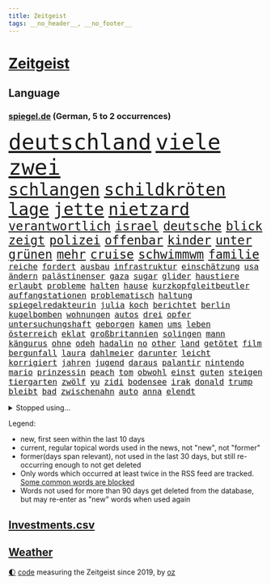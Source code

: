 ```yaml
---
title: Zeitgeist
tags: __no_header__, __no_footer__
---
```


# [Zeitgeist](https://oliz.io/zeitgeist/)

## Language

<h3><a href="https://www.spiegel.de" target="_blank">spiegel.de</a> (German, 5 to 2 occurrences)</h3>
<p style="font-family:monospace">
<span style="font-size:32pt"><a href="news_links.html#deutschland" class="current">deutschland</a></span>
<span style="font-size:32pt"><a href="news_links.html#viele" class="current">viele</a></span>
<span style="font-size:32pt"><a href="news_links.html#zwei" class="current">zwei</a></span>
<br>
<span style="font-size:25pt"><a href="news_links.html#schlangen" class="current">schlangen</a></span>
<span style="font-size:25pt"><a href="news_links.html#schildkröten" class="new">schildkröten</a></span>
<span style="font-size:25pt"><a href="news_links.html#lage" class="current">lage</a></span>
<span style="font-size:25pt"><a href="news_links.html#jette" class="current">jette</a></span>
<span style="font-size:25pt"><a href="news_links.html#nietzard" class="current">nietzard</a></span>
<br>
<span style="font-size:18pt"><a href="news_links.html#verantwortlich" class="current">verantwortlich</a></span>
<span style="font-size:18pt"><a href="news_links.html#israel" class="current">israel</a></span>
<span style="font-size:18pt"><a href="news_links.html#deutsche" class="current">deutsche</a></span>
<span style="font-size:18pt"><a href="news_links.html#blick" class="current">blick</a></span>
<span style="font-size:18pt"><a href="news_links.html#zeigt" class="current">zeigt</a></span>
<span style="font-size:18pt"><a href="news_links.html#polizei" class="current">polizei</a></span>
<span style="font-size:18pt"><a href="news_links.html#offenbar" class="current">offenbar</a></span>
<span style="font-size:18pt"><a href="news_links.html#kinder" class="current">kinder</a></span>
<span style="font-size:18pt"><a href="news_links.html#unter" class="current">unter</a></span>
<span style="font-size:18pt"><a href="news_links.html#grünen" class="current">grünen</a></span>
<span style="font-size:18pt"><a href="news_links.html#mehr" class="current">mehr</a></span>
<span style="font-size:18pt"><a href="news_links.html#cruise" class="current">cruise</a></span>
<span style="font-size:18pt"><a href="news_links.html#schwimmwm" class="current">schwimmwm</a></span>
<span style="font-size:18pt"><a href="news_links.html#familie" class="current">familie</a></span>
<br>
<span style="font-size:12pt"><a href="news_links.html#reiche" class="current">reiche</a></span>
<span style="font-size:12pt"><a href="news_links.html#fordert" class="current">fordert</a></span>
<span style="font-size:12pt"><a href="news_links.html#ausbau" class="current">ausbau</a></span>
<span style="font-size:12pt"><a href="news_links.html#infrastruktur" class="current">infrastruktur</a></span>
<span style="font-size:12pt"><a href="news_links.html#einschätzung" class="current">einschätzung</a></span>
<span style="font-size:12pt"><a href="news_links.html#usa" class="current">usa</a></span>
<span style="font-size:12pt"><a href="news_links.html#ändern" class="current">ändern</a></span>
<span style="font-size:12pt"><a href="news_links.html#palästinenser" class="current">palästinenser</a></span>
<span style="font-size:12pt"><a href="news_links.html#gaza" class="current">gaza</a></span>
<span style="font-size:12pt"><a href="news_links.html#sugar" class="new">sugar</a></span>
<span style="font-size:12pt"><a href="news_links.html#glider" class="new">glider</a></span>
<span style="font-size:12pt"><a href="news_links.html#haustiere" class="current">haustiere</a></span>
<span style="font-size:12pt"><a href="news_links.html#erlaubt" class="current">erlaubt</a></span>
<span style="font-size:12pt"><a href="news_links.html#probleme" class="current">probleme</a></span>
<span style="font-size:12pt"><a href="news_links.html#halten" class="current">halten</a></span>
<span style="font-size:12pt"><a href="news_links.html#hause" class="current">hause</a></span>
<span style="font-size:12pt"><a href="news_links.html#kurzkopfgleitbeutler" class="new">kurzkopfgleitbeutler</a></span>
<span style="font-size:12pt"><a href="news_links.html#auffangstationen" class="new">auffangstationen</a></span>
<span style="font-size:12pt"><a href="news_links.html#problematisch" class="current">problematisch</a></span>
<span style="font-size:12pt"><a href="news_links.html#haltung" class="current">haltung</a></span>
<span style="font-size:12pt"><a href="news_links.html#spiegelredakteurin" class="current">spiegelredakteurin</a></span>
<span style="font-size:12pt"><a href="news_links.html#julia" class="current">julia</a></span>
<span style="font-size:12pt"><a href="news_links.html#koch" class="current">koch</a></span>
<span style="font-size:12pt"><a href="news_links.html#berichtet" class="current">berichtet</a></span>
<span style="font-size:12pt"><a href="news_links.html#berlin" class="current">berlin</a></span>
<span style="font-size:12pt"><a href="news_links.html#kugelbomben" class="new">kugelbomben</a></span>
<span style="font-size:12pt"><a href="news_links.html#wohnungen" class="current">wohnungen</a></span>
<span style="font-size:12pt"><a href="news_links.html#autos" class="current">autos</a></span>
<span style="font-size:12pt"><a href="news_links.html#drei" class="current">drei</a></span>
<span style="font-size:12pt"><a href="news_links.html#opfer" class="current">opfer</a></span>
<span style="font-size:12pt"><a href="news_links.html#untersuchungshaft" class="current">untersuchungshaft</a></span>
<span style="font-size:12pt"><a href="news_links.html#geborgen" class="current">geborgen</a></span>
<span style="font-size:12pt"><a href="news_links.html#kamen" class="current">kamen</a></span>
<span style="font-size:12pt"><a href="news_links.html#ums" class="current">ums</a></span>
<span style="font-size:12pt"><a href="news_links.html#leben" class="current">leben</a></span>
<span style="font-size:12pt"><a href="news_links.html#österreich" class="current">österreich</a></span>
<span style="font-size:12pt"><a href="news_links.html#eklat" class="current">eklat</a></span>
<span style="font-size:12pt"><a href="news_links.html#großbritannien" class="current">großbritannien</a></span>
<span style="font-size:12pt"><a href="news_links.html#solingen" class="current">solingen</a></span>
<span style="font-size:12pt"><a href="news_links.html#mann" class="current">mann</a></span>
<span style="font-size:12pt"><a href="news_links.html#kängurus" class="new">kängurus</a></span>
<span style="font-size:12pt"><a href="news_links.html#ohne" class="current">ohne</a></span>
<span style="font-size:12pt"><a href="news_links.html#odeh" class="new">odeh</a></span>
<span style="font-size:12pt"><a href="news_links.html#hadalin" class="new">hadalin</a></span>
<span style="font-size:12pt"><a href="news_links.html#no" class="current">no</a></span>
<span style="font-size:12pt"><a href="news_links.html#other" class="new">other</a></span>
<span style="font-size:12pt"><a href="news_links.html#land" class="current">land</a></span>
<span style="font-size:12pt"><a href="news_links.html#getötet" class="current">getötet</a></span>
<span style="font-size:12pt"><a href="news_links.html#film" class="current">film</a></span>
<span style="font-size:12pt"><a href="news_links.html#bergunfall" class="new">bergunfall</a></span>
<span style="font-size:12pt"><a href="news_links.html#laura" class="current">laura</a></span>
<span style="font-size:12pt"><a href="news_links.html#dahlmeier" class="new">dahlmeier</a></span>
<span style="font-size:12pt"><a href="news_links.html#darunter" class="current">darunter</a></span>
<span style="font-size:12pt"><a href="news_links.html#leicht" class="current">leicht</a></span>
<span style="font-size:12pt"><a href="news_links.html#korrigiert" class="current">korrigiert</a></span>
<span style="font-size:12pt"><a href="news_links.html#jahren" class="current">jahren</a></span>
<span style="font-size:12pt"><a href="news_links.html#jugend" class="current">jugend</a></span>
<span style="font-size:12pt"><a href="news_links.html#daraus" class="current">daraus</a></span>
<span style="font-size:12pt"><a href="news_links.html#palantir" class="new">palantir</a></span>
<span style="font-size:12pt"><a href="news_links.html#nintendo" class="current">nintendo</a></span>
<span style="font-size:12pt"><a href="news_links.html#mario" class="current">mario</a></span>
<span style="font-size:12pt"><a href="news_links.html#prinzessin" class="current">prinzessin</a></span>
<span style="font-size:12pt"><a href="news_links.html#peach" class="new">peach</a></span>
<span style="font-size:12pt"><a href="news_links.html#tom" class="current">tom</a></span>
<span style="font-size:12pt"><a href="news_links.html#obwohl" class="current">obwohl</a></span>
<span style="font-size:12pt"><a href="news_links.html#einst" class="current">einst</a></span>
<span style="font-size:12pt"><a href="news_links.html#guten" class="current">guten</a></span>
<span style="font-size:12pt"><a href="news_links.html#steigen" class="current">steigen</a></span>
<span style="font-size:12pt"><a href="news_links.html#tiergarten" class="current">tiergarten</a></span>
<span style="font-size:12pt"><a href="news_links.html#zwölf" class="current">zwölf</a></span>
<span style="font-size:12pt"><a href="news_links.html#yu" class="new">yu</a></span>
<span style="font-size:12pt"><a href="news_links.html#zidi" class="new">zidi</a></span>
<span style="font-size:12pt"><a href="news_links.html#bodensee" class="current">bodensee</a></span>
<span style="font-size:12pt"><a href="news_links.html#irak" class="current">irak</a></span>
<span style="font-size:12pt"><a href="news_links.html#donald" class="current">donald</a></span>
<span style="font-size:12pt"><a href="news_links.html#trump" class="current">trump</a></span>
<span style="font-size:12pt"><a href="news_links.html#bleibt" class="current">bleibt</a></span>
<span style="font-size:12pt"><a href="news_links.html#bad" class="current">bad</a></span>
<span style="font-size:12pt"><a href="news_links.html#zwischenahn" class="new">zwischenahn</a></span>
<span style="font-size:12pt"><a href="news_links.html#auto" class="current">auto</a></span>
<span style="font-size:12pt"><a href="news_links.html#anna" class="current">anna</a></span>
<span style="font-size:12pt"><a href="news_links.html#elendt" class="new">elendt</a></span>
</p>
<details>
<summary>Stopped using...</summary>
<p class="former" style="font-size:12pt">
lisa(1742) aktien(1741) scheinen(1741) cristiano(1740) funktionieren(1740) olaf(1740) ronaldo(1740) scholz(1740) insgesamt(1739) wünschen(1739) durchsetzen(1738) extreme(1738) kurzfristig(1738) treffer(1738) diskutieren(1737) energien(1737) entwicklungen(1737) ließen(1737) beachten(1736) befindet(1736) korruption(1736) programm(1736) schnellcheck(1736) weltweiten(1736) belarus(1735) freiburg(1735) hotel(1735) kassiert(1735) queen(1735) beschimpft(1734) besonderen(1734) fleisch(1734) landkreis(1734) oberste(1734) richtige(1734) sv(1734) unmut(1734) warnung(1734) million(1733) staatschef(1733) ungarns(1733) verpassen(1733) berühmt(1732) bewohner(1732) gegenteil(1732) online(1732) vereinigten(1732) 29(1731) aufklärung(1731) gefährlichen(1731) meldete(1731) pandemie(1731) ton(1731) öffentlichkeit(1731) entscheidend(1730) geriet(1729) gestoßen(1729) heftig(1729) klubs(1729) planeten(1729) wirtschaftsminister(1729) übt(1729) debüt(1728) illegalen(1728) innenministerium(1728) schalke(1728) vorstellen(1728) babys(1727) finanziell(1727) mengen(1727) schauen(1727) venezuela(1727) 04(1726) börse(1726) oliver(1726) oppositionelle(1726) remis(1726) all(1725) entsetzt(1725) reagierte(1725) 23(1724) aktivistin(1724) toter(1724) voraus(1724) beiträge(1723) verbindet(1723) entsetzen(1722) fachleute(1721) e(1720) ehe(1720) königin(1719) berater(1716) spitzenreiter(1713) sichert(1712) syrer(1712) aufhalten(1711) aussehen(1710) fortsetzung(1709) eigenes(1708) wusste(1707) whatsapp(1706) äußerte(1705) auseinandersetzung(1703) beitrag(1703) retter(1703) solchen(1702) thüringer(1702) app(1698) provoziert(1697) verdoppelt(1688) last(1673) anführer(1479) ausnahme(1474) gesund(1434) erhofft(1423) nachspielzeit(1418) börsen(1410) stehlen(1408) irritiert(1397) worum(1380) demo(1377) eingeführt(1365) außenministerin(1354) schneiden(1223) eingetroffen(1214) rezession(1204) flüchten(1202) ausstieg(1187) locken(1179) politisches(1150) grünenpolitikerin(1147) kandidat(1132) tierschützer(1130) osnabrück(1118) geste(1107) genauer(1106) fassungslos(1095) legal(1090) fpö(1089) äußerst(1077) bürgergeld(1068) nation(1066) studentin(1065) hände(1064) meloni(1063) gerechtfertigt(1040) mama(998) mitarbeitern(983) gesprengt(970) singt(968) verbrenner(964) gesagt(950) lauter(950) perfekten(932) ähnliche(930) jung(922) zufällig(910) aussieht(909) marode(901) verdächtigt(896) bürokratie(893) vorstandschef(893) zuckerberg(876) fließen(853) dringen(847) mannheim(841) gewalttaten(820) fühlte(807) küche(794) obersten(745) warnungen(733) schmidt(731) politikerinnen(720) albtraum(705) ausnahmezustand(693) pauli(693) sprachen(693) mary(692) schach(690) campus(679) gewinner(675) harald(673) schwester(672) väter(671) fußballfans(670) dreht(663) lebende(661) verfolgte(661) management(647) wütend(633) versuche(630) terrororganisation(625) mangelt(611) künftige(607) geiselnahme(602) wegfallen(599) bombardiert(596) manch(594) golden(589) dubai(578) sowohl(577) offensichtlich(574) paare(573) kriegsschiffe(571) historischer(570) stoffe(570) befand(568) heimischen(567) zeitalter(567) amerikas(566) giftige(565) on(562) machtwechsel(557) operation(553) ordentlich(550) dahintersteckt(543) wofür(541) südkoreanischen(540) verbündete(530) go(526) abgewiesen(520) gesichtet(512) mauer(511) meisterschaft(511) häusern(509) verzögern(508) magnus(496) sabotage(495) märkte(489) fotografiert(485) haiti(482) f(481) fing(480) boss(470) geschoben(469) anwesen(466) gipfel(460) bräuchte(453) prägt(451) rechnung(451) türen(451) unzulässig(451) kirchen(449) verspielt(444) breitet(443) figuren(442) chinese(440) usgericht(440) wittert(439) bruch(437) autobranche(435) laufender(435) systematisch(435) beweist(432) films(428) liest(424) verlegen(419) enorme(417) geteilt(417) beschließen(414) kennedy(408) esken(406) münchens(405) feinde(402) suchten(400) rekordsumme(399) papa(397) alassad(396) franken(396) nervös(395) funk(388) kreative(387) litt(386) axel(385) zeitplan(384) strategien(382) kümmern(381) erfinden(379) bewahrt(377) gelebt(376) erlebnis(374) zeichnen(371) baseball(365) verfügbar(364) zerstörten(364) regiert(362) entgehen(359) abbrechen(355) innenstadt(352) gehoben(349) elbe(347) bond(346) gesundheitliche(345) konkret(345) widerspruch(338) zögern(337) geheimdienste(336) thesen(335) baschar(331) arnold(329) besetzen(327) nina(327) autokraten(325) gefangenen(323) drohender(321) flüchtet(321) verbannt(321) stadtteil(319) usbürger(317) abschuss(316) ausgetauscht(316) strafmaß(314) dietmar(310) beweis(309) verhinderte(309) bergung(308) gefördert(307) fahrlässiger(305) gebraucht(305) ausweitung(303) dc(300) explodiert(299) zuständig(298) wirtschaftlichen(297) handyverbot(296) prominenter(294) gesetzlichen(292) mächtigste(290) diplomatie(289) hofiert(289) bka(286) verteidigungsausgaben(286) morgens(285) psg(285) as(283) springer(280) söhne(279) prangert(276) werben(276) vertraute(272) ungeklärt(270) apps(269) made(269) paderborn(269) passen(269) französischer(267) wohnhäuser(267) eindringlich(265) natogeneralsekretär(265) weltmeisterschaft(265) bedrohte(264) knochen(264) pete(264) unbewohnbar(263) wille(262) meteorologen(259) zustände(259) aussetzung(258) teslas(255) weltwirtschaft(255) zunehmende(255) gesetzesänderung(254) fatal(253) gerichtssaal(253) heutige(253) überschattet(253) künftiger(251) saarbrücken(251) überzieht(249) nordkoreanische(248) joseph(247) bedrohungen(245) lakers(241) sánchez(241) schulzeit(240) siemens(240) 500000(239) synthetische(238) zurückzukehren(237) verstanden(236) behandeln(235) kommissarin(235) beschwerde(234) geldautomatensprenger(234) kürzen(234) liz(233) sheinbaum(232) neuesten(227) rechtsradikalen(225) geplündert(224) gestorbenen(224) medienberichte(224) angestellte(223) realistisch(223) dringender(220) marius(220) gesteckt(219) hegseth(219) oscars(217) zehntausenden(217) begreifen(215) usgesundheitsminister(215) pferdesport(214) streng(212) akuter(211) kommunizieren(210) komplizierter(209) mitgliedschaft(209) traurig(209) vergehen(207) spurensuche(206) äußeres(206) keith(205) kellogg(205) durcheinander(204) estland(204) brutaler(203) chaotische(200) interner(200) rückkehrer(200) antonio(199) erschlagen(199) weite(199) iphone(196) natochef(196) blockade(195) freiheitsstrafen(195) sanierung(195) rückte(194) familiennachzug(190) freigelassen(190) hilferuf(190) füllen(189) milliardenschwere(189) winzige(189) ostdeutschen(186) vorteil(185) bewaffneten(184) bewegte(183) zeitenwende(183) anfangen(182) finanzmärkte(182) gewöhnen(181) panama(180) weltlage(180) diverse(179) durchsuchung(179) gerechtigkeit(179) rereportage(179) trauerfeier(179) führerschein(178) lehrern(178) jene(177) linkenpolitikerin(176) bedingt(175) messerangreifer(175) schneider(175) attackierten(173) spektakuläre(173) uran(173) tunesien(172) unverletzt(172) gläubige(171) verlässlich(171) grill(170) kümmert(170) tauchen(170) wirtschaftsleistung(169) bombe(168) gesundheitsbehörde(166) spioniert(163) aufbau(162) vergessenheit(162) besseres(161) parlamentarische(160) alonso(159) xabi(159) agentur(158) stadtrat(158) stattet(158) verringern(158) dekrete(157) wappnet(157) pressefreiheit(156) brancheninsider(155) soldatinnen(155) nützt(154) starship(153) fossile(152) rüdiger(151) 65(150) kiapp(150) experimentiert(149) to(149) massenpanik(148) personelle(148) untersuchungsbericht(148) agiert(147) ausschließen(146) chirurg(145) handynutzung(145) niedrigere(144) gespendet(143) marie(143) gemälde(142) karneval(142) unklarheit(142) aufwärts(141) bezahlte(141) entwendet(141) kernfusion(141) out(141) ussondergesandte(141) zögert(141) karten(140) bebt(139) griechischen(139) sicherer(139) gecancelt(138) voice(137) staats(136) ausschluss(135) urteilt(135) autoritären(134) tiefsten(134) entsendung(133) selbstständig(133) vorkehrungen(133) begrenzen(132) bitter(132) engagieren(132) forscherteam(131) fraktionsvorsitzende(131) töchter(131) ulrich(131) wuppertal(131) 38jährigen(130) klischees(130) mexikos(130) spiegeltalk(130) streamer(130) trauung(130) basketball(129) brown(128) dokumentarfilm(128) empowerment(128) fazit(128) momenten(127) rückzieher(127) absolvieren(125) ausrücken(125) gesundheitlicher(125) newsupdate(125) zitate(125) fahrzeugen(124) mexikanischen(124) warfen(124) flüssigkeit(123) mindestlohns(123) co₂emissionen(122) erholt(122) expartnerin(122) influencern(122) schlupfloch(122) sondervermögen(122) 64(121) friedens(121) lauren(121) jünger(120) umweltschutz(120) unschuld(119) 1400(118) atlético(118) entschlossenheit(118) leaks(118) masern(118) sommermärchenprozess(118) beifahrer(117) gegenstände(117) kollidieren(117) charterflug(116) traten(116) entgegenkommen(115) gerichtet(115) getraut(115) ukrainern(115) vernichten(115) wohnungsnot(115) wunden(115) bayesian(114) beate(114) einzelfall(114) gelüftet(114) günstigsten(114) geht’s(113) repräsentative(113) kommentaren(112) atubolu(111) bombardieren(111) verarbeitet(111) bär(110) sicherheitsbedenken(110) denkmal(109) riet(109) vorigen(109) zweijährige(109) kreuzberg(108) lockten(108) spdchefin(107) ölpreise(107) gefüllt(106) inspirieren(106) metro(106) vorzubeugen(106) unangenehm(105) bemerkungen(104) diskothek(104) glamour(104) schlau(104) verschluss(104) zielt(104) dörfern(103) einreisen(103) harsch(103) kürzer(103) long(103) minderheiten(103) fadenkreuz(102) jansen(102) marcell(102) mumbai(102) woidke(102) erfand(101) staatlich(101) zulieferer(100) ai(99) bewaffnet(99) gefährlichsten(99) ablaufen(98) wirksamkeit(98) löscht(97) flüsse(96) vorgeschmack(96) anomalie(95) euaußenminister(95) geschieht(95) hochzeitsfeier(95) kassieren(95) bernie(94) moschee(94) sanders(94) sensiblen(94) spdvorsitz(94) wirtschaftlicher(94) champion(93) etlichen(93) gleichermaßen(93) ocasiocortez(93) usnotenbank(93) visum(93) angehenden(92) bauarbeiter(92) diamanten(92) dröge(92) kleingarten(92) irrtum(91) schwedischer(91) verfassungsfeindliche(91) verhaltensmuster(91) warme(91) angefacht(90) bonner(90) covid(90) leif(90) sander(90) schlichter(90) trennungen(90) überwiegend(90) anklagebank(89) geheim(89) geschwister(89) hagel(89) migrant(89) prächtig(89) vorlegen(89) digitaler(88) erfindet(88) fernverkehr(88) kampfhandlungen(88) mahnte(88) security(88) aerospace(87) spiegelmitarbeiterin(87) terrorverdacht(87) ersteigert(86) ire(86) kriminalpolizei(86) reaktiviert(86) reinigen(86) wohlbefinden(86) alben(85) aufschluss(85) aussagekraft(85) autoverkehr(85) befahrene(85) erhielten(85) hauptfigur(85) luftschlägen(85) network(85) privatleben(85) spitzenduo(85) springsteen(85) verursachen(85) brannte(84) bösen(84) gun(84) halsband(84) quadratkilometer(84) somalier(84) steuerhinterziehung(84) zurückzuziehen(84) chios(83) desideriuserasmusstiftung(83) einflussreicher(83) erika(83) heinz(83) mittelalterlicher(83) nötigen(83) steinbach(83) actionfilm(82) anzuwerben(82) cyrus(82) durchquert(82) funktionen(82) kzgedenkstätte(82) miley(82) sportwelt(82) tarifpartner(82) zaun(82) kindheitserinnerungen(81) korruptionsskandal(81) lavaströme(81) leinwand(81) usluftangriffe(81) zustande(81) bielefelder(80) carrie(80) frisches(80) ingamekäufe(80) kanäle(80) kostüme(80) lobte(80) minnesota(80) bezweifeln(79) feuerwehreinsatz(79) rüstungsgüter(79) seltenheit(79) fossilen(78) kirchheim(78) mangelernährung(78) neunjähriger(78) traurige(78) wirtschaftsvertreter(78) assadregime(77) neulich(77) roter(77) vorfeld(77) ernsten(76) fach(76) herrschte(76) meeresgrund(76) ingenieure(75) sprengt(75) wochenbeginn(75) übernahmeangebot(75) genf(74) organisierten(74) schwerwiegende(74) usbasis(74) vorgenommen(74) ambitionierten(73) beifahrersitz(73) coman(73) eufinanzierung(73) finanzmärkten(73) funkgeräte(73) kinderlähmung(73) lennon(73) mdr(73) ono(73) teherans(73) temperamente(73) thilo(73) wachsendes(73) yoko(73) ärgernis(73) elizabeth(72) laurence(72) rutte(72) simple(72) stürmte(72) graben(71) beantragen(70) gesundheitsministerium(70) inhaftiert(70) pommes(70) reifen(70) teenagerin(70) 15jähriger(69) ezigaretten(69) mehrfamilienhauses(69) schwimmbads(69) spendet(69) trumpprotest(69) abgestraft(68) gase(68) jusos(68) schachstar(68) telegram(68) volksentscheid(68) 1998(67) explodierte(67) feiertage(67) verpflichtung(67) anfragen(66) brisante(66) eisbach(66) eisbachwelle(66) schleppend(66) traditionen(66) werfer(66) zombies(66) gebrauchtwagen(65) hackerangriff(65) lorde(65) losgegangen(65) magath(65) 94jährige(64) bildungsminister(64) biologische(64) einziger(64) ergeht(64) israelgazakonflikt(64) reglementiert(64) sevilla(64) 59(63) glocke(63) schattenpräsident(63) virginia(63) zivilen(63) bildhauer(62) farce(62) kanälen(62) motorisierten(62) postings(62) rechtsbruch(62) ungesundem(62) fed(61) missfallen(61) puzzle(61) schäfer(61) staatschefs(61) ständige(61) chatapp(60) landespolizei(60) mädchens(60) todoliste(60) zulässt(60) kostenlose(59) kriegstüchtigkeit(59) reiner(59) zugänglich(59) 30jährigen(58) botox(58) bundesstaaten(58) francisco(58) geldautomaten(58) sauberes(58) schulsystem(58) höchstem(57) indiana(57) kaisers(57) schulhort(57) trips(57) usflugzeugbauer(57) adria(56) asche(56) elektroantrieb(56) kröv(56) rüdigers(56) schulessen(56) unrealistische(56) afdverbot(55) behördenchefin(55) buffett(54) holten(54) setzten(54) unterschrieben(54) warren(54) andrea(53) auschwitzüberlebende(53) beckenbauer(53) blitz(53) gefesselt(53) obenauf(53) bundesfinanzminister(52) cecilia(52) durchkreuzt(52) künstlers(52) stufen(52) superjacht(52) fertigt(51) fraktionen(51) heikle(51) karton(51) transportiert(51) anlage(50) blamage(50) exkanzler(50) geschildert(50) regierungserklärung(50) statiker(50) harren(49) kampfflugzeuge(49) krankenbett(49) megaevent(49) mumie(49) polizeiruf(49) forschen(48) geheimdienstkontrollgremium(48) jeremy(48) militärschlag(48) nacken(48) pride(48) renner(48) schülervertretung(48) abiturprüfungen(47) beobachtete(47) blei(47) bunten(47) gesicherte(47) ines(47) mindestlohnkommission(47) schwerdtner(47) sexualisierte(47) wenigsten(47) geschützte(46) gratuliert(46) typen(46) vierfachmord(46) dämonen(45) konjunkturschwäche(45) ralf(45) saudiarabischen(45) schicksale(45) stegner(45) trotzen(45) uboote(45) anrufen(44) klares(44) kumpel(44) misst(44) auffangstation(43) existenziellen(43) indischer(43) katrin(43) mordkommission(43) schwaches(43) selbstzweifel(43) wiesbaden(43) kugel(42) küchentricks(42) nächtlichen(42) robotaxis(42) stabile(42) xatar(42) zwangsläufig(42) 430(41) erneuter(41) kniet(41) maßstäbe(41) natogipfel(41) populär(41) robotaxidienst(41) stellvertretender(41) anwesend(40) bundesbildungsministerin(40) bundeskriminalamt(40) cdugesundheitsministerin(40) finalserie(40) jen(40) jim(40) rentenreform(40) maskierte(39) mühsamer(39) parteifreundin(39) peta(39) schnellsten(39) timo(39) anderson(38) eukommissarin(38) hochgeschwindigkeitszug(38) immens(38) kapitol(38) schnitzel(38) transformation(38) ultimative(38) wahllos(38) zuschlag(38) übliche(38) angesehen(37) entspannung(37) finals(37) iranischer(37) madonna(37) oberstes(37) reis(37) schlummern(37) übertrumpfen(37) afdverbotsverfahren(36) cover(36) exportiert(36) geortet(36) prüfbericht(36) schlagerstar(36) tasse(36) abwesenheit(35) eindeutig(35) musikproduzenten(35) pelé(35) terrors(35) aufregende(34) blockierten(34) f1(34) foster(34) kitraining(34) kryptobörse(34) musikvideo(34) optimistischer(34) zwecke(34) betreut(33) bundesweite(33) dreijähriger(33) fiennes(33) intervention(33) millionär(33) prävention(33) renommiertesten(33) gerald(32) grünenfraktionschefin(32) lebensphase(32) prostatakrebs(32) rennwagen(32) u2(32) antisemitismusbeauftragte(31) skulptur(31) alnassr(30) eingeschlagen(30) erwartbare(30) grundrechte(30) peanuts(30) vegetarisches(30) verbliebene(30) langfristige(29) pressen(29) ussänger(29) dorfes(28) egoistisch(28) g7gipfel(28) kneipen(28) ohren(28) opferzahlen(28) quereinstieg(28) verbringt(28) wgzimmerpreise(28) wohnviertel(28) annkathrin(27) beklagte(27) bomber(27) einbürgerung(27) eröffnete(27) feindbild(27) leeren(27) lötschental(27) oftmals(27) schwung(27) sponsor(27) surfer(27) theoretisch(27) trottel(27) wangen(27) bear(26) ideologisch(26) marschflugkörpern(26) sterbehilfe(26) ambivalente(25) demokrat(25) investitionsbooster(25) jordanischen(25) krankschreiben(25) leitung(25) mobiler(25) steuerentlastungen(25) verkündung(25) verursachte(25) klimaaktivisten(24) milchstraße(24) sprengten(24) authentisch(23) erfolgs(23) mittelstand(23) schreckschusspistolen(23) verzockt(23) vorzeitigen(23) habecks(22) impfen(22) impfung(22) korruptionsaffäre(22) meeresschutz(22) nbafinals(22) pacers(22) russell(22) schwulen(22) stausee(22) ungehinderte(22) unterschieden(22) familiennachzugs(21) fußballtransferticker(21) konsumiert(21) hecke(20) kampfdrohnen(20) leine(20) mitgliedstaat(20) rauschmittel(20) schwarzenegger(20) anwendungen(19) einzelkinder(19) kormbaki(19) kriegsverlauf(19) marina(19) teilchen(19) torjäger(19) umgesetzt(19) unoozeankonferenz(19) bundesligaprofi(18) compact(18) geliebtes(18) lehre(18) machtbasis(18) mittelfränkischen(18) regimegegner(18) sitzplätze(18) zivildienst(18) 41jähriger(17) absolviert(17) beruflich(17) pablo(17) sky(17) unzulässige(17) anwohnern(16) deflation(16) extras(16) slapp(16) statistischen(16) u21(16) 11000(15) compactmagazin(15) genehmigte(15) intensiver(15) mächtigen(15) petro(15) schutzstatus(15) umweltfreundliche(15) btssänger(14) compactverbot(14) drinks(14) experimentieren(14) meere(14) neuwagen(14) schrieben(14) spezialgebiet(14) vera(14) überschüttet(14) argumente(13) iranisraelkonflikt(13) junioren(13) knöpfe(13) superlativ(13) verdrängt(13) ölpreis(13) albumcover(12) ausstattung(12) carpenter(12) erzfeind(12) formel1film(12) ikkimel(12) month(12) nagel(12) sabrina(12) verrohung(12) wovon(12) abzuhalten(11) alarmierte(11) atombombe(11) coronamaskenaffäre(11) daily(11) newsblog(11) ray(11) sichtbaren(11) trinkt(11) ächzen(11)
</p>
</details>
<p>Legend:
<ul>
<li><span class="new">new</span>, first seen within the last 10 days</li>
<li><span class="current">current</span>, regular topical words used in the news, not "new", not "former"</li>
<li><span class="former">former(days span relevant)</span>, not used in the last 30 days, but still re-occurring enough to not get deleted</li>
<li>Only words which occurred at least twice in the RSS feed are tracked. <a href="language/filters.py">Some common words are blocked</a></li>
<li>Words not used for more than 90 days get deleted from the database, but may re-enter as "new" words when used again</li>
</ul>
</p>

## [Investments](investments.html)[.csv](investments.csv)

## [Weather](weather.html)

<footer>
<a href="javascript:toggleTheme()" class="nav">🌓</a>
<a href="https://github.com/ooz/zeitgeist">code</a> measuring the Zeitgeist since 2019, by <a href="https://oliz.io">oz</a>
</footer>
